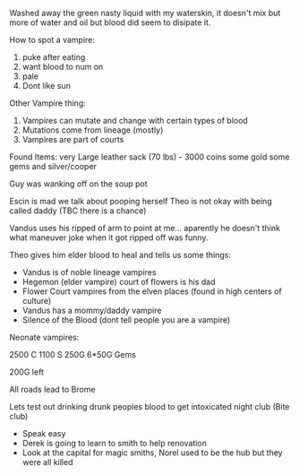 Washed away the green nasty liquid with my waterskin, it doesn't mix but more of water and oil but blood did seem to disipate it.

How to spot a vampire:

1. puke after eating
2. want blood to num on
3. pale
4. Dont like sun

Other Vampire thing:

1. Vampires can mutate and change with certain types of blood
2. Mutations come from lineage (mostly)
3. Vampires are part of courts

Found Items:
very Large leather sack (70 lbs) - 3000 coins some gold some gems and silver/cooper

Guy was wanking off on the soup pot

Escin is mad we talk about pooping herself
Theo is not okay with being called daddy (TBC there is a chance)

Vandus uses his ripped of arm to point at me... aparently he doesn't think what maneuver joke when it got ripped off was funny.

Theo gives him elder blood to heal and tells us some things:

- Vandus is of noble lineage vampires
- Hegemon (elder vampire) court of flowers is his dad
- Flower Court vampires from the elven places (found in high centers of culture)
- Vandus has a mommy/daddy vampire
- Silence of the Blood (dont tell people you are a vampire)

Neonate vampires:

2500 C
1100 S
250G
6\*50G Gems

200G left

All roads lead to Brome

Lets test out drinking drunk peoples blood to get intoxicated night club (Bite club)

- Speak easy
- Derek is going to learn to smith to help renovation
- Look at the capital for magic smiths, Norel used to be the hub but they were all killed
